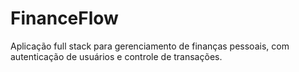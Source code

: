 # FinanceFlow
Aplicação full stack para gerenciamento de finanças pessoais, com autenticação de usuários e controle de transações.
